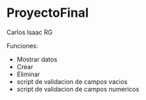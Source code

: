 # ProyectoFinal
Carlos Isaac RG

Funciones:
- Mostrar datos
- Crear
- Eliminar
-  script de validacion de campos vacios
-  script de validacion de campos numericos
